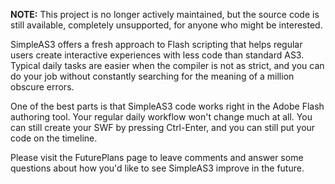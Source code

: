 **NOTE:** This project is no longer actively maintained, but the source code is still available, completely unsupported, for anyone who might be interested.

SimpleAS3 offers a fresh approach to Flash scripting that helps regular users create interactive experiences with less code than standard AS3. Typical daily tasks are easier when the compiler is not as strict, and you can do your job without constantly searching for the meaning of a million obscure errors.

One of the best parts is that SimpleAS3 code works right in the Adobe Flash authoring tool. Your regular daily workflow won't change much at all. You can still create your SWF by pressing Ctrl-Enter, and you can still put your code on the timeline.

Please visit the FuturePlans page to leave comments and answer some questions about how you'd like to see SimpleAS3 improve in the future.